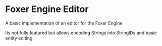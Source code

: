 # Foxer Engine Editor
A basic implementation of an editor for the Foxer Engine

Its not fully featured but allows encoding Strings into StringIDs and basic entity editing